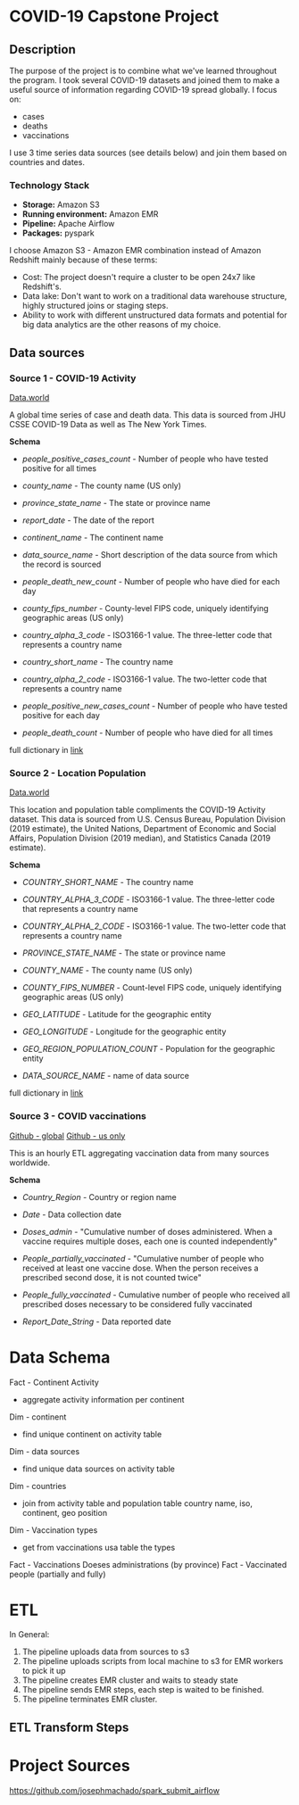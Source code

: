 # COVID-19 Capstone Project

## Description
The purpose of the project is to combine what we've learned throughout the program.
I took several COVID-19 datasets and joined them to make a useful source of 
information regarding COVID-19 spread globally. I focus on:
- cases
- deaths
- vaccinations

I use 3 time series data sources (see details below) and join them based on countries and dates. 

### Technology Stack

- **Storage:** Amazon S3
- **Running environment:** Amazon EMR
- **Pipeline:** Apache Airflow
- **Packages:** pyspark

I choose Amazon S3 - Amazon EMR combination instead of Amazon Redshift mainly because of these
terms:

- Cost: The project doesn't require a cluster to be open 24x7 like Redshift's.
- Data lake: Don't want to work on a traditional data warehouse structure, highly structured joins
  or staging steps.
- Ability to work with different unstructured data formats and potential for big data analytics are
  the other reasons of my choice.


## Data sources

### Source 1 - COVID-19 Activity

[Data.world](https://data.world/covid-19-data-resource-hub/covid-19-case-counts)

A global time series of case and death data.
This data is sourced from JHU CSSE COVID-19 Data as well as The New York Times.

**Schema**

- *people_positive_cases_count* - Number of people who have tested positive for all times

- *county_name* - The county name (US only)

- *province_state_name* - The state or province name

- *report_date* - The date of the report

- *continent_name* - The continent name

- *data_source_name* - Short description of the data source from which the record is sourced

- *people_death_new_count* - Number of people who have died for each day

- *county_fips_number* - County-level FIPS code, uniquely identifying geographic areas (US only)

- *country_alpha_3_code* - ISO3166-1 value. The three-letter code that represents a country name

- *country_short_name* - The country name

- *country_alpha_2_code* - ISO3166-1 value. The two-letter code that represents a country name
  
- *people_positive_new_cases_count* - Number of people who have tested positive for each day
 
- *people_death_count* - Number of people who have died for all times


full dictionary in [link](https://data.world/covid-19-data-resource-hub/covid-19-case-counts/workspace/data-dictionary)

### Source 2 - Location Population

[Data.world](https://data.world/covid-19-data-resource-hub/covid-19-activity-location-population-table)

This location and population table compliments the COVID-19 Activity dataset. This data is sourced from U.S. Census Bureau, Population Division (2019 estimate), the United Nations, Department of Economic and Social Affairs, Population Division (2019 median), and Statistics Canada (2019 estimate).

**Schema**
- *COUNTRY_SHORT_NAME* - The country name
- *COUNTRY_ALPHA_3_CODE* - ISO3166-1 value. The three-letter code that represents a country name
- *COUNTRY_ALPHA_2_CODE* - ISO3166-1 value. The two-letter code that represents a country name

- *PROVINCE_STATE_NAME* - The state or province name

- *COUNTY_NAME* - The county name (US only)

- *COUNTY_FIPS_NUMBER* - Count-level FIPS code, uniquely identifying geographic areas (US only)

- *GEO_LATITUDE* - Latitude for the geographic entity

- *GEO_LONGITUDE* - Longitude for the geographic entity

- *GEO_REGION_POPULATION_COUNT* - Population for the geographic entity

- *DATA_SOURCE_NAME* - name of data source

full dictionary in [link](https://data.world/covid-19-data-resource-hub/covid-19-activity-location-population-table/workspace/data-dictionary)

### Source 3 - COVID vaccinations

[Github - global](https://github.com/govex/COVID-19/tree/master/data_tables/vaccine_data/global_data)
[Github - us only](https://github.com/govex/COVID-19/tree/master/data_tables/vaccine_data/us_data/time_series)

This is an hourly ETL aggregating vaccination data from many sources worldwide. 

**Schema**
- *Country_Region* - Country or region name
- *Date* - Data collection date

- *Doses_admin* - "Cumulative number of doses administered. When a vaccine requires multiple doses, each one is counted independently"
- *People_partially_vaccinated* - "Cumulative number of people who received at least one vaccine dose. When the person receives a prescribed second dose, it is not counted twice"
- *People_fully_vaccinated* - Cumulative number of people who received all prescribed doses necessary to be considered fully vaccinated
- *Report_Date_String* - Data reported date

# Data Schema


Fact - Continent Activity
- aggregate activity information per continent

Dim - continent
- find unique continent on activity table

Dim - data sources
- find unique data sources on activity table

Dim - countries
- join from activity table and population table
country name, iso, continent, geo position

Dim - Vaccination types
- get from vaccinations usa table the types

Fact - Vaccinations Doeses administrations (by province)
Fact - Vaccinated people (partially and fully)



# ETL

In General:
1. The pipeline uploads data from sources to s3
2. The pipeline uploads scripts from local machine to s3 for EMR workers to pick it up
3. The pipeline creates EMR cluster and waits to steady state
4. The pipeline sends EMR steps, each step is waited to be finished.
5. The pipeline terminates EMR cluster.

## ETL Transform Steps



# Project Sources
https://github.com/josephmachado/spark_submit_airflow